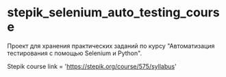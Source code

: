# stepik_selenium_auto_testing_course
Проект для хранения практических заданий по курсу "Автоматизация тестирования с помощью Selenium и Python".

Stepik course link = 'https://stepik.org/course/575/syllabus'
